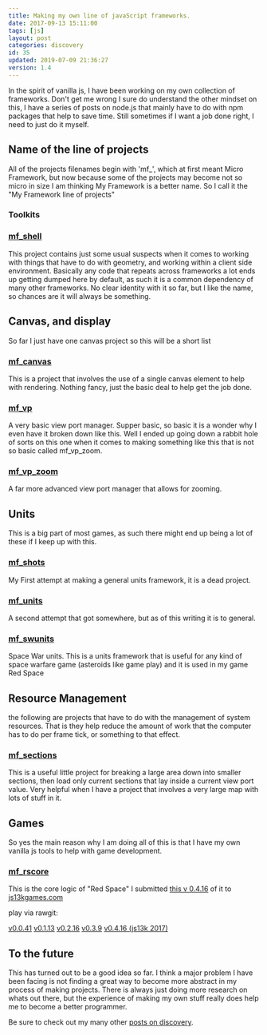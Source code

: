 ```yaml
---
title: Making my own line of javaScript frameworks.
date: 2017-09-13 15:11:00
tags: [js]
layout: post
categories: discovery
id: 35
updated: 2019-07-09 21:36:27
version: 1.4
---
```


In the spirit of vanilla js, I have been working on my own collection of frameworks. Don't get me wrong I sure do understand the other mindset on this, I have a series of posts on node.js that mainly have to do with npm packages that help to save time. Still sometimes if I want a job done right, I need to just do it myself.

<!-- more -->

## Name of the line of projects

All of the projects filenames begin with 'mf_', which at first meant Micro Framework, but now because some of the projects may become not so micro in size I am thinking My Framework is a better name. So I call it the "My Framework line of projects"

### Toolkits

### [mf_shell](https://github.com/dustinpfister/mf_shell)

This project contains just some usual suspects when it comes to working with things that have to do with geometry, and working within a client side environment. Basically any code that repeats across frameworks a lot ends up getting dumped here by default, as such it is a common dependency of many other frameworks. No clear identity with it so far, but I like the name, so chances are it will always be something.

## Canvas, and display

So far I just have one canvas project so this will be a short list

### [mf_canvas](https://github.com/dustinpfister/mf_canvas)

This is a project that involves the use of a single canvas element to help with rendering. Nothing fancy, just the basic deal to help get the job done.

### [mf_vp](https://github.com/dustinpfister/mf_vp)

A very basic view port manager. Supper basic, so basic it is a wonder why I even have it broken down like this. Well I ended up going down a rabbit hole of sorts on this one when it comes to making something like this that is not so basic called mf_vp_zoom.

### [mf_vp_zoom](https://github.com/dustinpfister/mf_vp_zoom)

A far more advanced view port manager that allows for zooming.

## Units

This is a big part of most games, as such there might end up being a lot of these if I keep up with this.

### [mf_shots](https://github.com/dustinpfister/mf_shots)

My First attempt at making a general units framework, it is a dead project.

### [mf_units](https://github.com/dustinpfister/mf_units)

A second attempt that got somewhere, but as of this writing it is to general.

### [mf_swunits](https://github.com/dustinpfister/mf_swunits)

Space War units. This is a units framework that is useful for any kind of space warfare game (asteroids like game play) and it is used in my game Red Space

## Resource Management

the following are projects that have to do with the management of system resources. That is they help reduce the amount of work that the computer has to do per frame tick, or something to that effect.

### [mf_sections](https://github.com/dustinpfister/mf_sections)

This is a useful little project for breaking a large area down into smaller sections, then load only current sections that lay inside a current view port value. Very helpful when I have a project that involves a very large map with lots of stuff in it.

## Games

So yes the main reason why I am doing all of this is that I have my own vanilla js tools to help with game development.

### [mf_rscore](https://github.com/dustinpfister/mf_rscore)

This is the core logic of "Red Space" I submitted [this v 0.4.16](https://github.com/dustinpfister/mf_rscore/tree/0.4.16) of it to [js13kgames.com](http://js13kgames.com/entries/red-space)

play via rawgit:

[v0.0.41](https://rawgit.com/dustinpfister/mf_rscore/0.0.41/index.html)
[v0.1.13](https://rawgit.com/dustinpfister/mf_rscore/0.1.13/index.html)
[v0.2.16](https://rawgit.com/dustinpfister/mf_rscore/0.2.16/index.html)
[v0.3.9](https://rawgit.com/dustinpfister/mf_rscore/0.3.9/index.html)
[v0.4.16 (js13k 2017)](https://rawgit.com/dustinpfister/mf_rscore/0.4.16/index.html)

## To the future

This has turned out to be a good idea so far. I think a major problem I have been facing is not finding a great way to become more abstract in my process of making projects. There is always just doing more research on whats out there, but the experience of making my own stuff really does help me to become a better programmer.

Be sure to check out my many other [posts on discovery](/categories/discovery/).